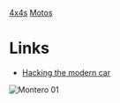 <!-- TITLE: Auto -->
<!-- SUBTITLE: All things auto mobile -->

[4x4s](/home/auto/4-x-4)
[Motos](/home/auto/motos)

# Links
* [Hacking the modern car](http://opengarages.org/handbook/ebook/)

![Montero 01](/uploads/montero-01.jpg "Montero 01")